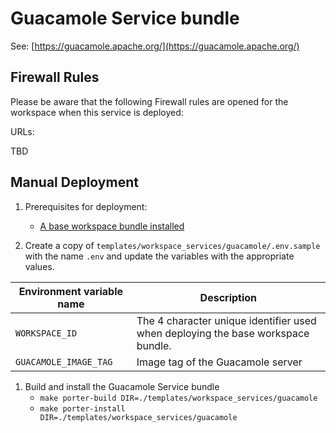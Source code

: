 # Guacamole Service bundle

See: [https://guacamole.apache.org/](https://guacamole.apache.org/)

## Firewall Rules

Please be aware that the following Firewall rules are opened for the workspace when this service is deployed:

URLs:

TBD

## Manual Deployment

1. Prerequisites for deployment:
    - [A base workspace bundle installed](../../workspaces/base)

1. Create a copy of `templates/workspace_services/guacamole/.env.sample` with the name `.env` and update the variables with the appropriate values.

| Environment variable name | Description |
| ------------------------- | ----------- |
| `WORKSPACE_ID` | The 4 character unique identifier used when deploying the base workspace bundle. |
| `GUACAMOLE_IMAGE_TAG` | Image tag of the Guacamole server |

1. Build and install the Guacamole Service bundle
    - `make porter-build DIR=./templates/workspace_services/guacamole`  
    - `make porter-install DIR=./templates/workspace_services/guacamole`
